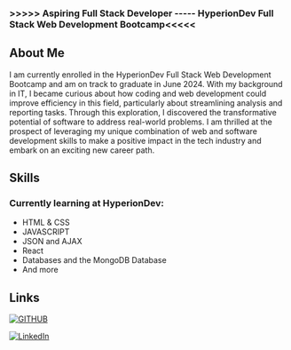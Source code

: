 ### >>>>> Aspiring Full Stack Developer   -----   HyperionDev Full Stack Web Development Bootcamp<<<<<

## About Me

I am currently enrolled in the HyperionDev Full Stack Web Development Bootcamp and am on track to graduate in June 2024. With my background in IT, I became curious about how coding and web development could improve efficiency in this field, particularly about streamlining analysis and reporting tasks. Through this exploration, I discovered the transformative potential of software to address real-world problems. I am thrilled at the prospect of leveraging my unique combination of web and software development skills to make a positive impact in the tech industry and embark on an exciting new career path.





## Skills
### Currently learning at HyperionDev:
  * HTML & CSS
  * JAVASCRIPT
  * JSON and AJAX
  * React 
  * Databases and the MongoDB Database
  * And more

## Links

[![GITHUB](https://img.shields.io/badge/GitHub-000000?style=for-the-badge&logo=GitHub&logoColor=white)](https://github.com/BrunoCasagrandeSelinger)

[![LinkedIn](https://img.shields.io/badge/LinkedIn-000000?style=for-the-badge&logo=LinkedIn&logoColor=white)](https://www.linkedin.com/in/bruno-selinger)


